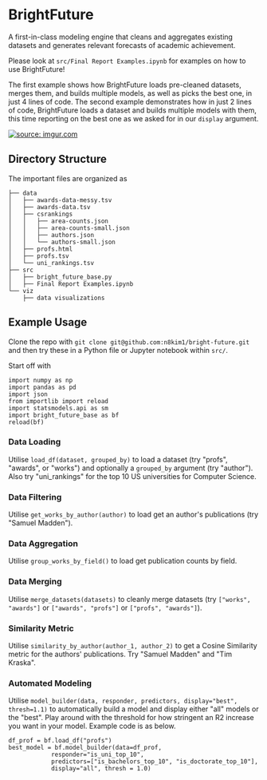 # BrightFuture

A first-in-class modeling engine that cleans and aggregates existing datasets and generates
relevant forecasts of academic achievement.

Please look at `src/Final Report Examples.ipynb` for examples on how to use BrightFuture!

The first example shows how BrightFuture loads pre-cleaned datasets, merges them, and builds multiple models, as well as picks the best one, in just 4 lines of code.
The second example demonstrates how in just 2 lines of code, BrightFuture loads a dataset and builds multiple models with them, this time reporting on the best one as we asked for in our `display` argument.

<a href="https://imgur.com/WXxe7la"><img src="https://i.imgur.com/WXxe7la.png" title="source: imgur.com" style="max-width: 60%;" /></a>

## Directory Structure

The important files are organized as

    ├── data
    │   ├── awards-data-messy.tsv
    │   ├── awards-data.tsv
    │   ├── csrankings
    │   │   ├── area-counts.json
    │   │   ├── area-counts-small.json
    │   │   ├── authors.json
    │   │   └── authors-small.json
    │   ├── profs.html
    │   ├── profs.tsv
    │   └── uni_rankings.tsv
    ├── src
    │   ├── bright_future_base.py
    │   ├── Final Report Examples.ipynb
    └── viz
        ├── data visualizations

## Example Usage

Clone the repo with `git clone git@github.com:n8kim1/bright-future.git` and then try these in a Python file or Jupyter notebook within `src/`.

Start off with

    import numpy as np
    import pandas as pd
    import json
    from importlib import reload
    import statsmodels.api as sm
    import bright_future_base as bf
    reload(bf)

### Data Loading

Utilise `load_df(dataset, grouped_by)` to load a dataset (try "profs", "awards", or "works") and optionally a `grouped_by` argument (try "author"). Also try "uni_rankings" for the top 10 US universities for Computer Science.

### Data Filtering

Utilise `get_works_by_author(author)` to load get an author's publications (try "Samuel Madden").

### Data Aggregation

Utilise `group_works_by_field()` to load get publication counts by field.

### Data Merging

Utilise `merge_datasets(datasets)` to cleanly merge datasets (try `["works", "awards"]` or `["awards", "profs"]` or `["profs", "awards"]`).

### Similarity Metric

Utilise `similarity_by_author(author_1, author_2)`  to get a Cosine Similarity metric for the authors' publications. Try "Samuel Madden" and "Tim Kraska".

### Automated Modeling

Utilise `model_builder(data, responder, predictors, display="best", thresh=1.1)` to automatically build a model and display either "all" models or the "best". Play around with the threshold for how stringent an R2 increase you want in your model.
Example code is as below.

    df_prof = bf.load_df("profs")
    best_model = bf.model_builder(data=df_prof,
                responder="is_uni_top_10",
                predictors=["is_bachelors_top_10", "is_doctorate_top_10"],
                display="all", thresh = 1.0)
